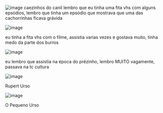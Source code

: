 ![image](https://github.com/alex3aguiar/alex3aguiar/assets/16597480/6c4116d7-5daa-4b94-9b00-b3119020f31c)
caezinhos do canil
lembro que eu tinha uma fita vhs com alguns epsódios, lembro que tinha um epsódio que mostrava que uma das cachorrinhas ficava grávida



![image](https://github.com/alex3aguiar/alex3aguiar/assets/16597480/e5cc6bde-48ca-413b-800d-30add7a63a83)

eu tinha a  fita vhs com o filme, assistia varias vezes e gostava muito, tinha medo da parte dos burros


![image](https://github.com/user-attachments/assets/9665fec1-8a27-4b1f-b41c-407e703d2b5c)

eu lembro que assistia na época do prézinho, lembro MUITO vagamente, passava na tc cultura

![image](https://github.com/user-attachments/assets/8c4dbab3-d7d0-4a83-82f9-2db43eb99cc0)

Rupert Urso

![image](https://github.com/user-attachments/assets/d4f187bb-36fb-4169-a264-a8829259630c)

O Pequeno Urso 

